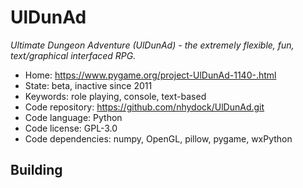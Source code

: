 # UlDunAd

_Ultimate Dungeon Adventure (UlDunAd) - the extremely flexible, fun, text/graphical interfaced RPG._

- Home: https://www.pygame.org/project-UlDunAd-1140-.html
- State: beta, inactive since 2011
- Keywords: role playing, console, text-based
- Code repository: https://github.com/nhydock/UlDunAd.git
- Code language: Python
- Code license: GPL-3.0
- Code dependencies: numpy, OpenGL, pillow, pygame, wxPython

## Building

